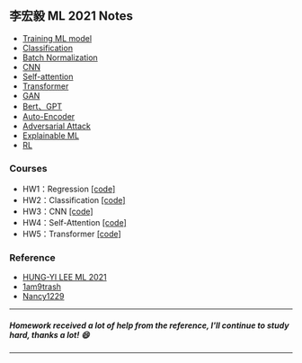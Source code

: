 ## 李宏毅 ML 2021 Notes
- [Training ML model](<https://www.notion.so/Training-ML-model-73669adc1fbe4a89910282d8356be30c?pvs=4>) 
- [Classification](<https://www.notion.so/Classification-13dc13b11a4a48259780515d6953bf04?pvs=4>)
- [Batch Normalization](<https://www.notion.so/Batch-normalization-64cd1d8958124e75bcd019b3bf728793?pvs=4>)
- [CNN](<https://www.notion.so/CNN-8a2a9a7668514732aaa8ef9b6e9427f3?pvs=4>)
- [Self-attention](<https://www.notion.so/Self-attention-b0034480e8c444cdb5a6818f432b5d0f?pvs=4>)
- [Transformer](<https://www.notion.so/Transformer-f56f2f3394a44d16b272f3a33a232b56?pvs=4>)
- [GAN](<https://www.notion.so/GAN-879a7f90176f4e31a25b4fe5e0a82bda?pvs=4>)
- [Bert、GPT](<https://www.notion.so/Bert-GPT-8b9f36e908f9450182a0b399afc5a1a8?pvs=4>)
- [Auto-Encoder](<https://www.notion.so/Auto-Encoder-a51b55601f6342e6813e7d3590e10349?pvs=4>)
- [Adversarial Attack](<https://www.notion.so/Adversarial-Attack-ec3e2134dd2d415d9f92e63f3c82d8a2?pvs=4>)
- [Explainable ML](<https://www.notion.so/Explainable-ML-7297fd51235a4d378c0e90e44d2ec1c5?pvs=4>)
- [RL](<https://www.notion.so/Reinforcement-Learning-56d3b0dcfdf2458f84d266b9ba5e0177?pvs=4>)


### Courses
- HW1：Regression [[code]](<https://github.com/zjimf/LML/blob/master/%E6%9D%8E%E5%AE%8F%E6%AF%85ML/HW01/HW01.ipynb>)
- HW2：Classification [[code]](<https://github.com/zjimf/LML/blob/master/%E6%9D%8E%E5%AE%8F%E6%AF%85ML/HW02/HW02.ipynb>)
- HW3：CNN [[code]](<https://github.com/zjimf/LML/blob/master/%E6%9D%8E%E5%AE%8F%E6%AF%85ML/HW03/HW03.ipynb>)
- HW4：Self-Attention [[code]](<https://github.com/zjimf/LML/blob/master/%E6%9D%8E%E5%AE%8F%E6%AF%85ML/HW04/HW04.ipynb>)
- HW5：Transformer [[code]](<https://github.com/zjimf/LML/blob/master/%E6%9D%8E%E5%AE%8F%E6%AF%85ML/HW05/HW05.ipynb>)

### Reference
- [HUNG-YI LEE ML 2021](<https://speech.ee.ntu.edu.tw/~hylee/ml/2021-spring.php>)
- [1am9trash](<https://github.com/1am9trash/Hung_Yi_Lee_ML_2021>)
- [Nancy1229](<https://github.com/Nancy1229/ML2021-Spring>)
---
##### Homework received a lot of help from the reference, I'll continue to study hard, thanks a lot! :smile:
---
